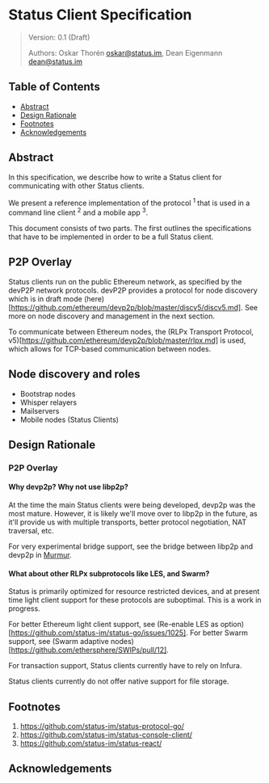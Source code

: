 # Status Client Specification

> Version: 0.1 (Draft)
>
> Authors: Oskar Thorén <oskar@status.im>, Dean Eigenmann <dean@status.im>

## Table of Contents

- [Abstract](#abstract)
- [Design Rationale](#design-rationale)
- [Footnotes](#footnotes)
- [Acknowledgements](#acknowledgements)

## Abstract

In this specification, we describe how to write a Status client for
communicating with other Status clients.

We present a reference implementation of the protocol <sup>1</sup> that is used
in a command line client <sup>2</sup> and a mobile app <sup>3</sup>.

This document consists of two parts. The first outlines the specifications that
have to be implemented in order to be a full Status client.

## P2P Overlay

Status clients run on the public Ethereum network, as specified by the devP2P
network protocols. devP2P provides a protocol for node discovery which is in
draft mode
(here)[https://github.com/ethereum/devp2p/blob/master/discv5/discv5.md]. See
more on node discovery and management in the next section.

To communicate between Ethereum nodes, the (RLPx Transport
Protocol, v5)[https://github.com/ethereum/devp2p/blob/master/rlpx.md] is used, which
allows for TCP-based communication between nodes.

## Node discovery and roles

- Bootstrap nodes
- Whisper relayers
- Mailservers
- Mobile nodes (Status Clients)

## Design Rationale

### P2P Overlay

#### Why devp2p? Why not use libp2p?

At the time the main Status clients were being developed, devp2p was the most
mature. However, it is likely we'll move over to libp2p in the future, as it'll
provide us with multiple transports, better protocol negotiation, NAT traversal,
etc.

For very experimental bridge support, see the bridge between libp2p and devp2p
in [Murmur](https://github.com/status-im/murmur).

#### What about other RLPx subprotocols like LES, and Swarm?

Status is primarily optimized for resource restricted devices, and at present
time light client support for these protocols are suboptimal. This is a work in
progress.

For better Ethereum light client support, see (Re-enable LES as
option)[https://github.com/status-im/status-go/issues/1025]. For better Swarm
support, see (Swarm adaptive
nodes)[https://github.com/ethersphere/SWIPs/pull/12].

For transaction support, Status clients currently have to rely on Infura.

Status clients currently do not offer native support for file storage.

## Footnotes

1. <https://github.com/status-im/status-protocol-go/>
1. <https://github.com/status-im/status-console-client/>
1. <https://github.com/status-im/status-react/>

## Acknowledgements
